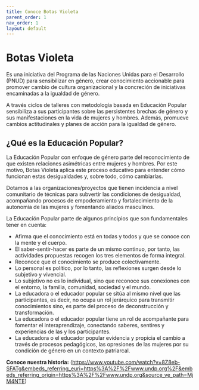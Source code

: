 ```yaml
---
title: Conoce Botas Violeta
parent_order: 1
nav_order: 1
layout: default
---
```


# Botas Violeta

Es una iniciativa del Programa de las Naciones Unidas para el Desarrollo (PNUD) para sensibilizar en género, crear conocimiento accionable para promover cambio de cultura organizacional y la concreción de iniciativas encaminadas a la igualdad de género.

A través ciclos de talleres con metodología basada en Educación Popular sensibiliza a sus participantes sobre las persistentes brechas de género y sus manifestaciones en la vida de mujeres y hombres. Además, promueve cambios actitudinales y planes de acción para la igualdad de género.

## ¿Qué es la Educación Popular?

La Educación Popular con enfoque de género parte del reconocimiento de que existen relaciones asimétricas entre mujeres y hombres. Por este motivo, Botas Violeta aplica este proceso educativo para entender cómo funcionan estas desigualdades y, sobre todo, cómo cambiarlas.

Dotamos a las organizaciones/proyectos que tienen incidencia a nivel comunitario de técnicas para subvertir las condiciones de desigualdad, acompañando procesos de empoderamiento y fortalecimiento de la autonomía de las mujeres y fomentando aliados masculinos.

La Educación Popular parte de algunos principios que son fundamentales tener en cuenta:

- Afirma que el conocimiento está en todas y todos y que se conoce con la mente y el cuerpo.
- El saber-sentir-hacer es parte de un mismo continuo, por tanto, las actividades propuestas recogen los tres elementos de forma integral.
- Reconoce que el conocimiento se produce colectivamente.
- Lo personal es político, por lo tanto, las reflexiones surgen desde lo subjetivo y vivencial.
- Lo subjetivo no es lo individual, sino que reconoce sus conexiones con el entorno, la familia, comunidad, sociedad y el mundo.
- La educadora o el educador popular se sitúa al mismo nivel que las participantes, es decir, no ocupa un rol jerárquico para transmitir conocimientos sino, es parte del proceso de deconstrucción y transformación.
- La educadora o el educador popular tiene un rol de acompañante para fomentar el interaprendizaje, conectando saberes, sentires y experiencias de las y los participantes.
- La educadora o el educador popular evidencia y propicia el cambio a través de procesos pedagógicos, las opresiones de las mujeres por su condición de género en un contexto patriarcal.

**Conoce nuestra historia:** (https://www.youtube.com/watch?v=8Z8eb-SFATg&embeds_referring_euri=https%3A%2F%2Fwww.undp.org%2F&embeds_referring_origin=https%3A%2F%2Fwww.undp.org&source_ve_path=MjM4NTE)
